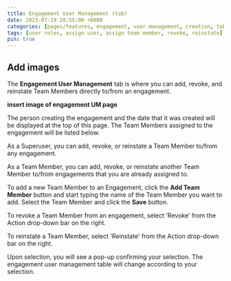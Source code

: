 ```yaml
---
title: Engagement User Management (tab)
date: 2023-07-19 20:55:00 +0800
categories: [pages/features, engagement, user management, creation, tab]
tags: [user roles, assign user, assign team member, revoke, reinstate]
pin: true
---
```


## Add images

The **Engagement User Management** tab is where you can add, revoke, and reinstate Team Members directly to/from an engagement.  

**insert image of engagement UM page**

The person creating the engagement and the date that it was created will be displayed at the top of this page. The Team Members assigned to the engagement will be listed below. 

As a Superuser, you can add, revoke, or reinstate a Team Member to/from any engagement.  

As a Team Member, you can add, revoke, or reinstate another Team Member to/from engagements that you are already assigned to.  

To add a new Team Member to an Engagement, click the **Add Team Member** button and start typing the name of the Team Member you want to add. Select the Team Member and click the **Save** button.

To revoke a Team Member from an engagement, select 'Revoke' from the Action drop-down bar on the right.  

To reinstate a Team Member, select 'Reinstate' from the Action drop-down bar on the right.  

Upon selection, you will see a pop-up confirming your selection. The engagement user management table will change according to your selection. 

